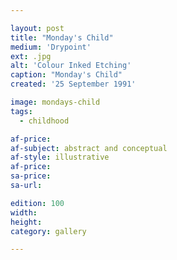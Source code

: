 ```yaml
---

layout: post
title: "Monday's Child"
medium: 'Drypoint'
ext: .jpg
alt: 'Colour Inked Etching'
caption: "Monday's Child"
created: '25 September 1991'

image: mondays-child
tags:
  - childhood

af-price:
af-subject: abstract and conceptual
af-style: illustrative
af-price:
sa-price:
sa-url:

edition: 100
width:
height:
category: gallery

---
```


